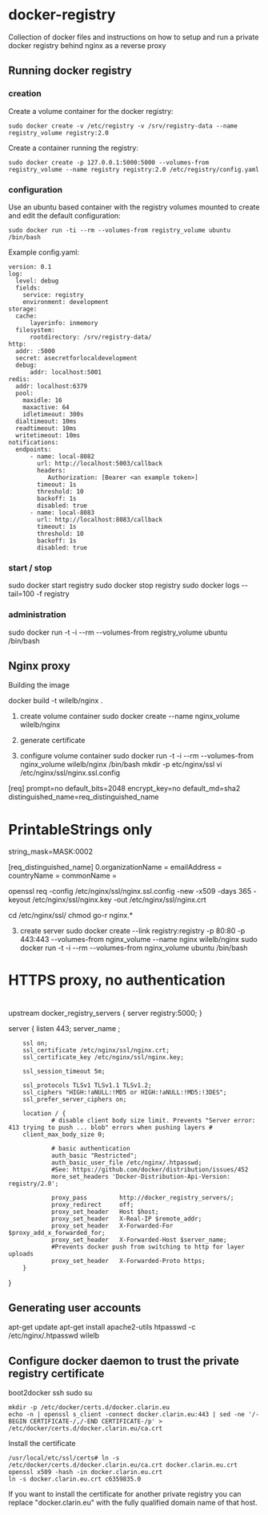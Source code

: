 # docker-registry
Collection of docker files and instructions on how to setup and run a private docker registry behind nginx as a reverse proxy

## Running docker registry

### creation

Create a volume container for the docker registry:
```
sudo docker create -v /etc/registry -v /srv/registry-data --name registry_volume registry:2.0
```

Create a container running the registry:
```
sudo docker create -p 127.0.0.1:5000:5000 --volumes-from registry_volume --name registry registry:2.0 /etc/registry/config.yaml
```

### configuration

Use an ubuntu based container with the registry volumes mounted to create and 
edit the default configuration:
```
sudo docker run -ti --rm --volumes-from registry_volume ubuntu /bin/bash
```

Example config.yaml:
```
version: 0.1
log:
  level: debug
  fields:
    service: registry
    environment: development
storage:
  cache:
      layerinfo: inmemory
  filesystem:
      rootdirectory: /srv/registry-data/
http:
  addr: :5000
  secret: asecretforlocaldevelopment
  debug:
      addr: localhost:5001
redis:
  addr: localhost:6379
  pool:
    maxidle: 16
    maxactive: 64
    idletimeout: 300s
  dialtimeout: 10ms
  readtimeout: 10ms
  writetimeout: 10ms
notifications:
  endpoints:
      - name: local-8082
        url: http://localhost:5003/callback
        headers:
           Authorization: [Bearer <an example token>]
        timeout: 1s
        threshold: 10
        backoff: 1s
        disabled: true
      - name: local-8083
        url: http://localhost:8083/callback
        timeout: 1s
        threshold: 10
        backoff: 1s
        disabled: true
```

### start / stop

sudo docker start registry
sudo docker stop registry
sudo docker logs --tail=100 -f registry

### administration

sudo docker run -t -i --rm --volumes-from registry_volume ubuntu /bin/bash

## Nginx proxy

Building the image

docker build -t wilelb/nginx .


1. create volume container
sudo docker create --name nginx_volume wilelb/nginx

2. generate certificate

2. configure volume container
sudo docker run -t -i --rm --volumes-from nginx_volume wilelb/nginx /bin/bash
mkdir -p etc/nginx/ssl
vi /etc/nginx/ssl/nginx.ssl.config


[req]
prompt=no
default_bits=2048
encrypt_key=no
default_md=sha2
distinguished_name=req_distinguished_name
# PrintableStrings only
string_mask=MASK:0002

[req_distinguished_name]
0.organizationName = <ORGANIZATION>
emailAddress = <EMAIL>
countryName = <COUNTRY>
commonName = <HOSTNAME>

openssl req -config /etc/nginx/ssl/nginx.ssl.config -new -x509 -days 365 -keyout /etc/nginx/ssl/nginx.key -out /etc/nginx/ssl/nginx.crt

cd /etc/nginx/ssl/
chmod go-r nginx.*


3. create server
sudo docker create --link registry:registry -p 80:80 -p 443:443 --volumes-from nginx_volume --name nginx wilelb/nginx
sudo docker run -t -i --rm --volumes-from nginx_volume ubuntu /bin/bash




#
# HTTPS proxy, no authentication
#
upstream docker_registry_servers {
        server registry:5000;
}

server {
        listen 443;
        server_name <HOSTNAME>;

        ssl on;
        ssl_certificate /etc/nginx/ssl/nginx.crt;
        ssl_certificate_key /etc/nginx/ssl/nginx.key;

        ssl_session_timeout 5m;

        ssl_protocols TLSv1 TLSv1.1 TLSv1.2;
        ssl_ciphers "HIGH:!aNULL:!MD5 or HIGH:!aNULL:!MD5:!3DES";
        ssl_prefer_server_ciphers on;

        location / {
                # disable client body size limit. Prevents "Server error: 413 trying to push ... blob" errors when pushing layers #
		client_max_body_size 0;

                # basic authentication
                auth_basic "Restricted";
                auth_basic_user_file /etc/nginx/.htpasswd;
                #See: https://github.com/docker/distribution/issues/452
                more_set_headers 'Docker-Distribution-Api-Version: registry/2.0';

                proxy_pass         http://docker_registry_servers/;
                proxy_redirect     off;
                proxy_set_header   Host $host;
                proxy_set_header   X-Real-IP $remote_addr;
                proxy_set_header   X-Forwarded-For $proxy_add_x_forwarded_for;
                proxy_set_header   X-Forwarded-Host $server_name;
                #Prevents docker push from switching to http for layer uploads
                proxy_set_header   X-Forwarded-Proto https;       
        }
}

## Generating user accounts

apt-get update
apt-get install apache2-utils
htpasswd -c /etc/nginx/.htpasswd wilelb

## Configure docker daemon to trust the private registry certificate

boot2docker ssh
sudo su

```
mkdir -p /etc/docker/certs.d/docker.clarin.eu
echo -n | openssl s_client -connect docker.clarin.eu:443 | sed -ne '/-BEGIN CERTIFICATE-/,/-END CERTIFICATE-/p' > /etc/docker/certs.d/docker.clarin.eu/ca.crt
```

Install the certificate 
```
/usr/local/etc/ssl/certs# ln -s /etc/docker/certs.d/docker.clarin.eu/ca.crt docker.clarin.eu.crt
openssl x509 -hash -in docker.clarin.eu.crt
ln -s docker.clarin.eu.crt c6359835.0
```

If you want to install the certificate for another private registry you can replace "docker.clarin.eu" with the fully qualified domain name of that host.